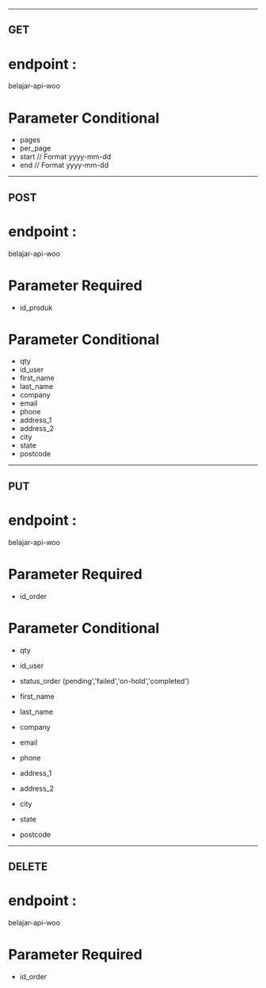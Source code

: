 ----
GET
----
# endpoint :
belajar-api-woo

# Parameter Conditional
- pages
- per_page
- start 				// Format yyyy-mm-dd
- end 					// Format yyyy-mm-dd
----
POST
----
# endpoint :
belajar-api-woo

# Parameter Required
- id_produk

# Parameter Conditional
- qty
- id_user
- first_name
- last_name
- company
- email
- phone
- address_1
- address_2
- city
- state
- postcode

----
PUT
----
# endpoint :
belajar-api-woo

# Parameter Required
- id_order

# Parameter Conditional

- qty

- id_user

- status_order (pending','failed','on-hold','completed')

- first_name
- last_name
- company
- email
- phone
- address_1
- address_2
- city
- state
- postcode


----
DELETE
----
# endpoint :
belajar-api-woo

# Parameter Required
- id_order